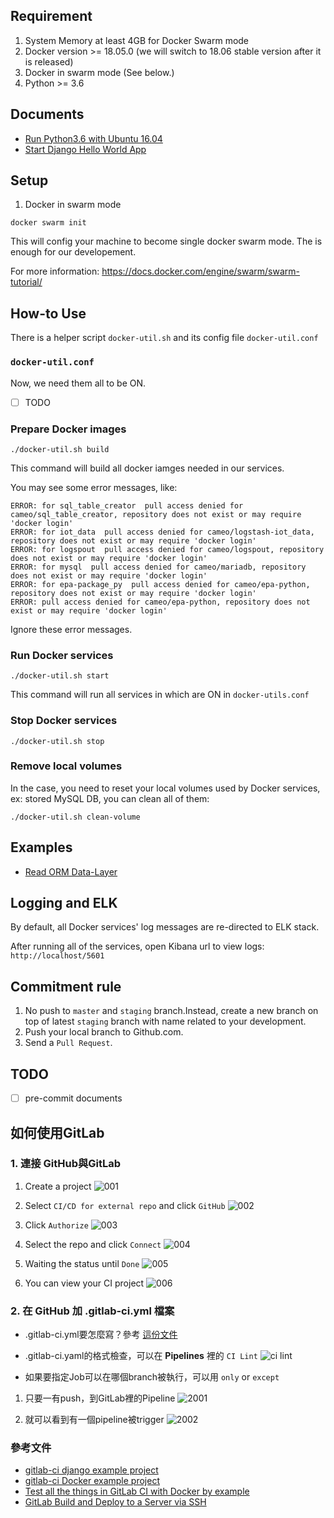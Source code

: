 
## Requirement

1. System Memory at least 4GB for Docker Swarm mode
2. Docker version >= 18.05.0 (we will switch to 18.06 stable version after it is released)
3. Docker in swarm mode (See below.)
4. Python >= 3.6

## Documents

* [Run Python3.6 with Ubuntu 16.04](documents/ubuntu_16.04_with_python3.6.md)
* [Start Django Hello World App](documents/start_django_hello_world_app.md)


## Setup

1. Docker in swarm mode

```
docker swarm init
```

This will config your machine to become single docker swarm mode. The is enough
for our developement.

For more information: <https://docs.docker.com/engine/swarm/swarm-tutorial/>


## How-to Use

There is a helper script `docker-util.sh` and its config file `docker-util.conf`

### `docker-util.conf`

Now, we need them all to be ON.

- [ ] TODO


### Prepare Docker images

```
./docker-util.sh build
```

This command will build all docker iamges needed in our services.

You may see some error messages, like:
```
ERROR: for sql_table_creator  pull access denied for cameo/sql_table_creator, repository does not exist or may require 'docker login'
ERROR: for iot_data  pull access denied for cameo/logstash-iot_data, repository does not exist or may require 'docker login'
ERROR: for logspout  pull access denied for cameo/logspout, repository does not exist or may require 'docker login'
ERROR: for mysql  pull access denied for cameo/mariadb, repository does not exist or may require 'docker login'
ERROR: for epa-package_py  pull access denied for cameo/epa-python, repository does not exist or may require 'docker login'
ERROR: pull access denied for cameo/epa-python, repository does not exist or may require 'docker login'
```
Ignore these error messages.

### Run Docker services

```
./docker-util.sh start
```

This command will run all services in which are ON in `docker-utils.conf`


### Stop Docker services

```
./docker-util.sh stop
```

### Remove local volumes

In the case, you need to reset your local volumes used by Docker services,
ex: stored MySQL DB, you can clean all of them:

```
./docker-util.sh clean-volume
```


## Examples

* [Read ORM Data-Layer](examples/read_database)


## Logging and ELK

By default, all Docker services' log messages are re-directed to ELK stack.

After running all of the services, open Kibana url to view logs: `http://localhost/5601`


## Commitment rule

1. No push to `master` and `staging` branch.Instead, create a new branch on
   top of latest `staging` branch with name related to your development.
2. Push your local branch to Github.com.
3. Send a `Pull Request`.


## TODO

- [ ] pre-commit documents

## 如何使用GitLab

### 1. 連接 GitHub與GitLab
1. Create a project
![001](https://user-images.githubusercontent.com/4774659/42207120-b3f141fc-7edb-11e8-9264-30677f7a2e6f.png)

2. Select `CI/CD for external repo` and click `GitHub`
![002](https://user-images.githubusercontent.com/4774659/42207412-7056fec2-7edc-11e8-879b-c6a28e2e77a2.png)

3. Click `Authorize`
![003](https://user-images.githubusercontent.com/4774659/42207445-801cbdb0-7edc-11e8-8958-41df6b00e6ab.png)

4. Select the repo and click `Connect`
![004](https://user-images.githubusercontent.com/4774659/42207490-9b4ed956-7edc-11e8-922b-723b9f503931.png)

5. Waiting the status until `Done`
![005](https://user-images.githubusercontent.com/4774659/42207507-acaa352e-7edc-11e8-914d-253d27967df6.png)

6. You can view your CI project
![006](https://user-images.githubusercontent.com/4774659/42207534-bcbe28d0-7edc-11e8-8242-5498605c726a.png)


### 2. 在 GitHub 加 .gitlab-ci.yml 檔案

- .gitlab-ci.yml要怎麼寫？參考 [這份文件](https://docs.gitlab.com/ee/ci/yaml/README.html)
- .gitlab-ci.yaml的格式檢查，可以在 **Pipelines** 裡的 `CI Lint`
![ci lint](https://user-images.githubusercontent.com/4774659/42212689-72168d9c-7ee9-11e8-9729-a4493df31cf1.png)

- 如果要指定Job可以在哪個branch被執行，可以用 `only` or `except`

1. 只要一有push，到GitLab裡的Pipeline
![2001](https://user-images.githubusercontent.com/4774659/42207558-caa673f8-7edc-11e8-8374-98823ff42dfe.png)

2. 就可以看到有一個pipeline被trigger
![2002](https://user-images.githubusercontent.com/4774659/42208222-4164a932-7ede-11e8-968f-79d6639d9555.png)

### 參考文件
- [gitlab-ci django example project](https://gitlab.com/gableroux/gitlab-ci-example-django)
- [gitlab-ci Docker example project](https://gitlab.com/gableroux/gitlab-ci-example-docker)
- [Test all the things in GitLab CI with Docker by example](https://about.gitlab.com/2018/02/05/test-all-the-things-gitlab-ci-docker-examples/)
- [GitLab Build and Deploy to a Server via SSH](https://codeburst.io/gitlab-build-and-push-to-a-server-via-ssh-6d27ca1bf7b4)

